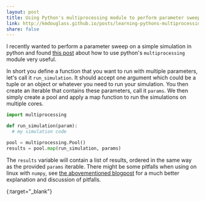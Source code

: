 ```yaml
---
layout: post
title: Using Python's multiprocessing module to perform parameter sweeps
link: http://kmdouglass.github.io/posts/learning-pythons-multiprocessing-module.html
share: false
---
```


I recently wanted to perform a parameter sweep on a simple simulation in python
and found [this post][post] about how to use python's `multiprocessing` module
very useful.

In short you define a function that you want to run with multiple parameters,
let's call it `run_simulation`. It should accept one argument which could be a
tuple or an object or whatever you need to run your simulation. You then create
an iterable that contains these parameters, call it `params`. We then simply
create a pool and apply a map function to run the simulations on multiple
cores.

~~~ python
import multiprocessing

def run_simulation(param):
  # my simulation code

pool = multiprocessing.Pool()
results = pool.map(run_simulation, params)
~~~

The `results` variable will contain a list of results, ordered in the same way
as the provided `params` iterable. There might be some pitfalls when using on
linux with `numpy`, see [the abovementioned blogpost][post] for a much better
explanation and discussion of pitfalls.

[post]: http://kmdouglass.github.io/posts/learning-pythons-multiprocessing-module.html
{:target="_blank"}
